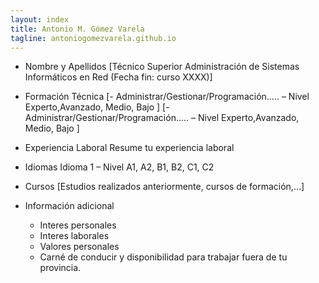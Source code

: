 ```yaml
---
layout: index
title: Antonio M. Gómez Varela
tagline: antoniogomezvarela.github.io
---
```


* Nombre y Apellidos
[Técnico Superior Administración de Sistemas Informáticos en Red (Fecha fin: curso XXXX)]

* Formación Técnica
[- Administrar/Gestionar/Programación..... – Nivel Experto,Avanzado, Medio, Bajo ]
[- Administrar/Gestionar/Programación..... – Nivel Experto,Avanzado, Medio, Bajo ]

* Experiencia Laboral
Resume tu experiencia laboral

* Idiomas
Idioma 1 – Nivel A1, A2, B1, B2, C1, C2

* Cursos
[Estudios realizados anteriormente, cursos de formación,...]

* Información adicional
	- Interes personales
	- Interes laborales
	- Valores personales
	- Carné de conducir y disponibilidad para trabajar fuera de tu provincia.
